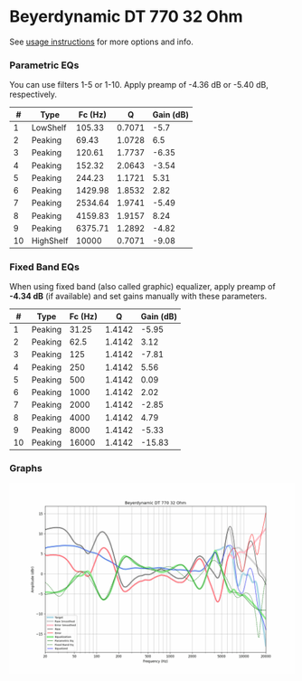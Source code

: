 # Beyerdynamic DT 770 32 Ohm
See [usage instructions](https://github.com/jaakkopasanen/AutoEq#usage) for more options and info.

### Parametric EQs
You can use filters 1-5 or 1-10. Apply preamp of -4.36 dB or -5.40 dB, respectively.

|   # | Type      |   Fc (Hz) |      Q |   Gain (dB) |
|-----|-----------|-----------|--------|-------------|
|   1 | LowShelf  |    105.33 | 0.7071 |       -5.7  |
|   2 | Peaking   |     69.43 | 1.0728 |        6.5  |
|   3 | Peaking   |    120.61 | 1.7737 |       -6.35 |
|   4 | Peaking   |    152.32 | 2.0643 |       -3.54 |
|   5 | Peaking   |    244.23 | 1.1721 |        5.31 |
|   6 | Peaking   |   1429.98 | 1.8532 |        2.82 |
|   7 | Peaking   |   2534.64 | 1.9741 |       -5.49 |
|   8 | Peaking   |   4159.83 | 1.9157 |        8.24 |
|   9 | Peaking   |   6375.71 | 1.2892 |       -4.82 |
|  10 | HighShelf |  10000    | 0.7071 |       -9.08 |

### Fixed Band EQs
When using fixed band (also called graphic) equalizer, apply preamp of **-4.34 dB** (if available) and set gains manually with these parameters.

|   # | Type    |   Fc (Hz) |      Q |   Gain (dB) |
|-----|---------|-----------|--------|-------------|
|   1 | Peaking |     31.25 | 1.4142 |       -5.95 |
|   2 | Peaking |     62.5  | 1.4142 |        3.12 |
|   3 | Peaking |    125    | 1.4142 |       -7.81 |
|   4 | Peaking |    250    | 1.4142 |        5.56 |
|   5 | Peaking |    500    | 1.4142 |        0.09 |
|   6 | Peaking |   1000    | 1.4142 |        2.02 |
|   7 | Peaking |   2000    | 1.4142 |       -2.85 |
|   8 | Peaking |   4000    | 1.4142 |        4.79 |
|   9 | Peaking |   8000    | 1.4142 |       -5.33 |
|  10 | Peaking |  16000    | 1.4142 |      -15.83 |

### Graphs
![](./Beyerdynamic%20DT%20770%2032%20Ohm.png)
